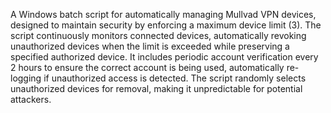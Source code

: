 A Windows batch script for automatically managing Mullvad VPN devices, designed to maintain security by enforcing a maximum device limit (3). The script continuously monitors connected devices, automatically revoking unauthorized devices when the limit is exceeded while preserving a specified authorized device. It includes periodic account verification every 2 hours to ensure the correct account is being used, automatically re-logging if unauthorized access is detected. The script randomly selects unauthorized devices for removal, making it unpredictable for potential attackers.
